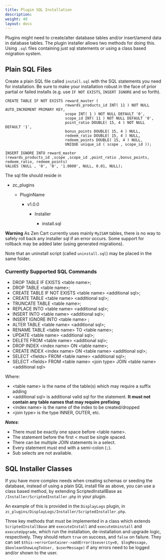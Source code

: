 ```yaml
---
title: Plugin SQL Installation
description: 
weight: 40
layout: docs
---
```


Plugins might need to create/alter database tables and/or insert/amend data in database tables. The plugin installer allows two methods for doing this. Using `.sql` files containing just sql statements or using a class based migration system.

## Plain SQL Files

Create a plain SQL file called `install.sql` with the SQL statements you need for installation. Be sure to make your installation robust in the face of prior partial or failed installs (e.g. use `IF NOT EXISTS`, `INSERT IGNORE` and so forth). 

    CREATE TABLE IF NOT EXISTS reward_master (
                               rewards_products_id INT( 11 ) NOT NULL AUTO_INCREMENT PRIMARY KEY,
                               scope INT( 1 ) NOT NULL DEFAULT '0',
                               scope_id INT( 11 ) NOT NULL DEFAULT '0',
                               point_ratio DOUBLE( 15, 4 ) NOT NULL DEFAULT '1',
                               bonus_points DOUBLE( 15, 4 ) NULL,
                               redeem_ratio DOUBLE( 15, 4 ) NULL,
                               redeem_points DOUBLE( 15, 4 ) NULL,
                               UNIQUE unique_id ( scope , scope_id ));
    
    INSERT IGNORE INTO reward_master
    (rewards_products_id ,scope ,scope_id ,point_ratio ,bonus_points, redeem_ratio, redeem_points)
    VALUES (NULL , '0', '0', '1.0000', NULL, 0.01, NULL);


The sql file should reside in

- zc_plugins

    - PluginName

        - v1.0.0

            - Installer

                - install.sql


**Warning** As Zen Cart currently uses mainly `MyISAM` tables, there is no way to safely roll back any
  installer sql if an error occurs. Some support for rollback may be added later (using generated migrations).

Note that an uninstall script (called `uninstall.sql`) may be placed in the same folder. 

### Currently Supported SQL Commands

- DROP TABLE IF EXISTS \<table name>;
- DROP TABLE \<table name>;
- CREATE TABLE IF NOT EXISTS \<table name> \<additional sql>;
- CREATE TABLE \<table name> \<additional sql>;
- TRUNCATE TABLE \<table name>;
- REPLACE INTO \<table name> \<additional sql>;
- INSERT INTO  \<table name> \<additional sql>;
- INSERT IGNORE INTO \<table name> <additional sql>;
- ALTER TABLE \<table name> \<additional sql>;
- RENAME TABLE \<table name> TO \<table name>;
- UPDATE \<table name> \<additional sql>;
- DELETE FROM \<table name> \<additional sql>;
- DROP INDEX \<index name> ON \<table name>;
- CREATE INDEX \<index name> ON \<table name> \<additional sql>;
- SELECT \<fields> FROM \<table name> \<additional sql>;
- SELECT \<fields> FROM \<table name> \<join type> JOIN \<table name> \<additional sql>
  

Where: 
- \<table name> is the name of the table(s) which may require a suffix adding
- \<additional sql> is additional valid sql for the statement. **It must not contain any table names that may require prefixing**
- \<index name> is the name of the index to be created/dropped
- \<join type> is the type  INNER, OUTER, etc.
  

***Notes***:

- There must be exactly one space before \<table name>.
- The statement before the first \< must be single spaced.
- There can be multiple JOIN statements in a select.
- Every statement must end with a semi-colon (`;`).
- Sub selects are not available.    


## SQL Installer Classes

If you have more complex needs when creating schemas or seeding the database, instead of using a plain SQL install file as above, you can use a class based method, by extending ScriptedInstallBase as `/Installer/ScriptedInstaller.php` in your plugin.

An example of this is provided in the `DisplayLogs` plugin, in `zc_plugins/DisplayLogs/Installer/ScriptedInstaller.php`.

Three key methods that must be implemented in a class which extends `ScriptedInstallBase` are `executeInstall` and `executeUninstall` and `executeUpgrade`, which run the installation, de-installation and upgrade logic, respectively. They should return `true` on success, and `false` on failure. They can set `$this->errorContainer->addError($severity=0, $logMessage, $booleanShowLogToUser, $userMessage)` if any errors need to be logged and/or shown to the user.


